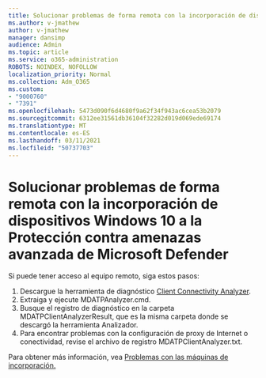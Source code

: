 ```yaml
---
title: Solucionar problemas de forma remota con la incorporación de dispositivos Windows 10 a la Protección contra amenazas avanzada de Microsoft Defender
ms.author: v-jmathew
author: v-jmathew
manager: dansimp
audience: Admin
ms.topic: article
ms.service: o365-administration
ROBOTS: NOINDEX, NOFOLLOW
localization_priority: Normal
ms.collection: Adm_O365
ms.custom:
- "9000760"
- "7391"
ms.openlocfilehash: 5473d090f6d4680f9a62f34f943ac6cea53b2079
ms.sourcegitcommit: 6312ee31561db36104f32282d019d069ede69174
ms.translationtype: MT
ms.contentlocale: es-ES
ms.lasthandoff: 03/11/2021
ms.locfileid: "50737703"
---
```

# <a name="remotely-fix-problems-with-onboarding-windows-10-devices-to-microsoft-defender-advanced-threat-protection"></a>Solucionar problemas de forma remota con la incorporación de dispositivos Windows 10 a la Protección contra amenazas avanzada de Microsoft Defender

Si puede tener acceso al equipo remoto, siga estos pasos:

1. Descargue la herramienta de diagnóstico [Client Connectivity Analyzer](https://go.microsoft.com/fwlink/?linkid=2143466).
2. Extraiga y ejecute MDATPAnalyzer.cmd.
3. Busque el registro de diagnóstico en la carpeta MDATPClientAnalyzerResult, que es la misma carpeta donde se descargó la herramienta Analizador.
4. Para encontrar problemas con la configuración de proxy de Internet o conectividad, revise el archivo de registro MDATPClientAnalyzer.txt.

Para obtener más información, vea [Problemas con las máquinas de incorporación.](https://go.microsoft.com/fwlink/?linkid=2143634)
